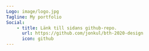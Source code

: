 ```yaml
---
Logo: image/logo.jpg
Tagline: My portfolio
Social:
    - title: Länk till sidans github-repo.
      url: https://github.com/jonkul/bth-2020-design
      icon: github
---
```

